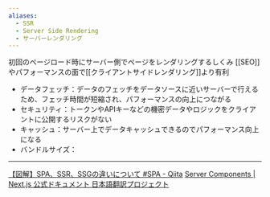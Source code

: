 ```yaml
---
aliases:
  - SSR
  - Server Side Rendering
  - サーバーレンダリング
---
```

初回のページロード時にサーバー側でページをレンダリングするしくみ
[[SEO]]やパフォーマンスの面で[[クライアントサイドレンダリング]]より有利
- データフェッチ：データのフェッチをデータソースに近いサーバーで行えるため、フェッチ時間が短縮され、パフォーマンスの向上につながる
- セキュリティ：トークンやAPIキーなどの機密データやロジックをクライアントに公開するリスクがない
- キャッシュ：サーバー上でデータキャッシュできるのでパフォーマンス向上になる
- バンドルサイズ：



---
[【図解】SPA、SSR、SSGの違いについて #SPA - Qiita](https://qiita.com/manabito76/items/fe91eefe11a74dcf5126)
[Server Components | Next.js 公式ドキュメント 日本語翻訳プロジェクト](https://ja.next-community-docs.dev/docs/app-router/building-your-application/rendering/server-components)